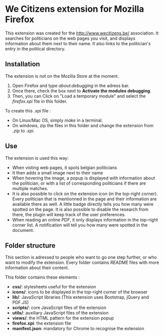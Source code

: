 # We Citizens extension for Mozilla Firefox

This extension was created for the http://www.wecitizens.be/ association. It
searches for politicians on the web pages you visit, and displays information
about them next to their name. It also links to the politician's entry in the
political directory.


## Installation

The extension is not on the Mozilla Store at the moment.

1. Open Firefox and type *about:debugging* in the adress bar.
2. Once there, check the box next to **Activate the modules debugging**.
3. Then, you can Click on "Load a temporary module" and select the *firefox.xpi*
file in this folder.

To create this *.xpi* file :
* On Linux/Mac OS, simply *make* in a terminal.
* On windows, zip the files in this folder and change the extension from *.zip*
to *.xpi*.

## Use

The extension is used this way:

* When visting web pages, it spots belgian politicians
* It then adds a small image next to their name
* When hovering the image, a popup is displayed with information about the
politician, or with a list of corresponding politicians if there are multiple
matches.
* It is also possible to click on the extension icon (in the top-right corner).
Every politician that is mentionned in the page and their information are
available there as well. A little badge directly tells you how many were spotted
on the page. It is also possible to disable the research from there, the plugin will keep track of the user preferences.
* When reading an online *PDF*, it only displays information in the top-right
corner list. A notification will tell you how many were spotted in the document.

## Folder structure

This section is adressed to people who want to go one step further, or who want
to modify the extension. Every folder contains *README* files with more
information about their content.

This folder contains these elements :

* **css/**: stylesheets useful for the extension
* **icons/**: icons to be displayed in the top-right corner of the browser
* **lib/**: JavaScript libraries (This extension uses Bootstrap, jQuery and
	PDF.JS)
* **scripts/**: core JavaScript files of the extension
* **utils/**: auxiliary JavaScript files of the extension
* **views/**: the HTML pattern for the extension popup
* **firefox.xpi**: the extension file
* **manifest.json**: mandatory for Chrome to recognise the extension
